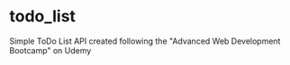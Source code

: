# todo_list
Simple ToDo List API
created following the "Advanced Web Development Bootcamp" on Udemy
